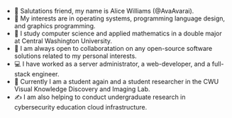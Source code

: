 - 👋 Salutations friend, my name is Alice Williams (@AvaAvarai). 
- 👀 My interests are in operating systems, programming language design, and graphics programming.
- 🌱 I study computer science and applied mathematics in a double major at Central Washington University.
- 💞️ I am always open to collaboratation on any open-source software solutions related to my personal interests.
- :computer: I have worked as a server administrator, a web-developer, and a full-stack engineer.
- :microscope: Currently I am a student again and a student researcher in the CWU Visual Knowledge Discovery and Imaging Lab.
- :writing_hand: I am also helping to conduct undergraduate research in cybersecurity education cloud infrastructure.
